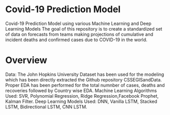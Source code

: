 # Covid-19 Prediction Model
Covid-19 Prediction Model using various Machine Learning and Deep Learning Models
The goal of this repository is to create a standardized set of data on forecasts from teams making projections of cumulative and incident deaths and confirmed cases due to COVID-19 in the world.
# Overview
Data: The John Hopkins University Dataset has been used for the modeling which has been directly extracted the Github repository CSSEGISandData.
Proper EDA has been performed for the total numnber of cases, deaths and recoveries followed by Country wise EDA.
Machine Learning Algorithms Used: SVR, Polynomial Regression, Ridge Regression,Facebook Prophet, Kalman Filter.
Deep Learning Models Used: DNN, Vanilla LSTM, Stacked LSTM, Bidirectional LSTM, CNN LSTM.
